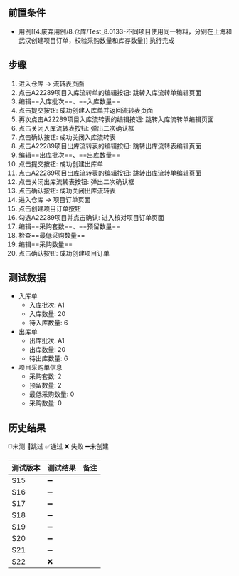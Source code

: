 
## 前置条件

- 用例[[4.废弃用例/8.仓库/Test_8.0133-不同项目使用同一物料，分别在上海和武汉创建项目订单，校验采购数量和库存数量]] 执行完成
## 步骤

1. 进入仓库 -> 流转表页面
2. 点击A22289项目入库流转单的编辑按钮: 跳转入库流转单编辑页面
3. 编辑==入库批次==、==入库数量== 
4. 点击提交按钮: 成功创建入库单并返回流转表页面
5. 再次点击A22289项目入库流转表的编辑按钮: 跳转入库流转单编辑页面
6. 点击关闭入库流转表按钮: 弹出二次确认框
7. 点击确认按钮: 成功关闭入库流转表
8. 点击A22289项目出库流转表的编辑按钮: 跳转出库流转表编辑页面
9. 编辑==出库批次==、==出库数量==
10. 点击提交按钮: 成功创建出库单
11. 点击A22289项目出库流转表的编辑按钮: 跳转出库流转单编辑页面
12. 点击关闭出库流转表按钮: 弹出二次确认框
13. 点击确认按钮: 成功关闭出库流转表
14. 进入仓库 -> 项目订单页面
15. 点击创建项目订单按钮
16. 勾选A22289项目并点击确认: 进入核对项目订单页面
17. 编辑==采购套数==、==预留数量== 
18. 检查==最低采购数量== 
19. 编辑==采购数量== 
20. 点击确认按钮: 成功创建项目订单

## 测试数据

- 入库单
	- 入库批次: A1
	- 入库数量: 20
	- 待入库数量: 6
- 出库单
	- 出库批次: A1
	- 出库数量: 20
	- 待出库数量: 6
- 项目采购单信息
	- 采购套数: 2
	- 预留数量: 2
	- 最低采购数量: 0
	- 采购数量: 0

## 历史结果
 ◻️未测    🚫跳过     ✅通过    ❌ 失败    ➖未创建
  
| 测试版本 | 测试结果 | 备注 |
| ---- | ---- | ---- |
| S15 | ➖ |  |
| S16 | ➖ |  |
| S17 | ➖ |  |
| S18 | ➖ |  |
| S19 | ➖ |  |
| S20 | ➖ |  |
| S21 | ➖ |  |
| S22 | ❌ |  |
